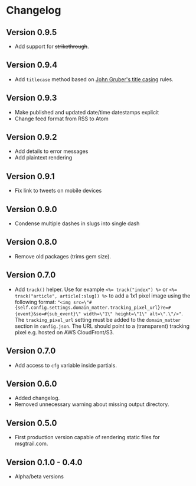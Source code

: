 # Changelog

## Version 0.9.5

- Add support for ~~strikethrough~~.

## Version 0.9.4

- Add `titlecase` method based on [John Gruber's title casing](https://daringfireball.net/2008/08/title_case_update) rules.

## Version 0.9.3

- Make published and updated date/time datestamps explicit
- Change feed format from RSS to Atom

## Version 0.9.2

- Add details to error messages
- Add plaintext rendering

## Version 0.9.1

- Fix link to tweets on mobile devices

## Version 0.9.0

- Condense multiple dashes in slugs into single dash

## Version 0.8.0

- Remove old packages (trims gem size).

## Version 0.7.0

- Add `track()` helper. Use for example `<%= track("index") %>` or `<%= track("article", article[:slug]) %>` to add a 1x1 pixel image using the following format: `"<img src=\"#{self.config.settings.domain_matter.tracking_pixel_url}?e=#{event}&se=#{sub_event}\" width=\"1\" height=\"1\" alt=\".\"/>"`. The `tracking_pixel_url` setting must be added to the `domain_matter` section in `config.json`. The URL should point to a (transparent) tracking pixel e.g. hosted on AWS CloudFront/S3.

## Version 0.7.0

- Add access to `cfg` variable inside partials.

## Version 0.6.0

- Added changelog.
- Removed unnecessary warning about missing output directory.

## Version 0.5.0

- First production version capable of rendering static files for msgtrail.com.

## Version 0.1.0 - 0.4.0

- Alpha/beta versions
